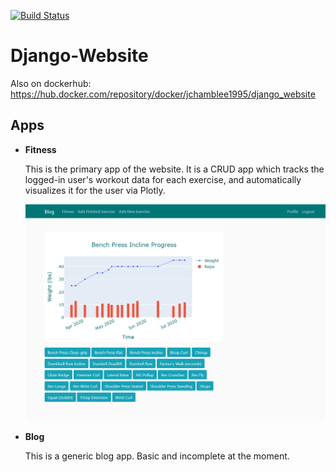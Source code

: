 [![Build Status](https://travis-ci.com/jakechamblee/Django-Website.svg?branch=master)](https://travis-ci.com/jakechamblee/Django-Website)
# Django-Website
Also on dockerhub:
https://hub.docker.com/repository/docker/jchamblee1995/django_website

## Apps

- **Fitness**

  This is the primary app of the website. It is a CRUD app which tracks the logged-in user's workout data for each exercise, and automatically visualizes it for the user via Plotly. 
  
  ![Alt text](https://raw.githubusercontent.com/jakechamblee/Django-Website/master/media/Fitnessapp.png)
  
- **Blog**

  This is a generic blog app. Basic and incomplete at the moment.
